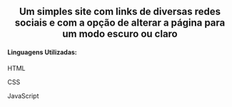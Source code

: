 <h2 align="center">Um simples site com links de diversas redes sociais e com a opção de alterar a página para um modo escuro ou claro</h2>

<h4>Linguagens Utilizadas:</h4>

HTML

CSS

JavaScript
